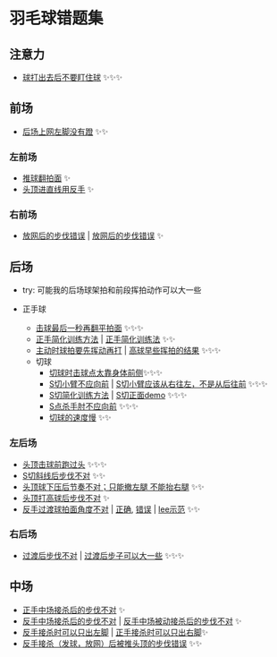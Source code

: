 # 羽毛球错题集

## 注意力

- [球打出去后不要盯住球](https://youtu.be/ZNoLtb0V88o?t=368) ✨✨✨

## 前场

- [后场上网左脚没有蹬](https://www.youtube.com/watch?v=zceEhv3WQ8k&t=3682s) ✨✨

### 左前场

- [推球翻拍面](https://www.youtube.com/watch?v=zceEhv3WQ8k&t=3382s) ✨
- [头顶进直线用反手](https://www.youtube.com/watch?v=FCzQ4ON_IDo&t=3501s) ✨

### 右前场

- [放网后的步伐错误](https://www.youtube.com/watch?v=zceEhv3WQ8k&t=3588s) | [放网后的步伐错误](https://www.youtube.com/watch?v=ZNoLtb0V88o&t=1753s) ✨

## 后场

- try: 可能我的后场球架拍和前段挥拍动作可以大一些

- 正手球
  - [击球最后一秒再翻平拍面](https://www.youtube.com/watch?v=zceEhv3WQ8k&t=4380s) ✨✨✨
  - [正手简化训练方法](https://www.youtube.com/watch?v=Fq6WiVcVmuM&t=887s) | [正手简化训练法](https://youtu.be/shBdTbTB5oE?t=301) ✨✨
  - [主动时球拍要先挥动再打](https://www.youtube.com/watch?v=FCzQ4ON_IDo&t=30s) | [高球早些挥拍的结果](https://youtu.be/shBdTbTB5oE?t=1012) ✨✨✨
  - 切球
    - [切球时击球点太靠身体前侧](https://www.youtube.com/watch?v=zceEhv3WQ8k&t=4505s)✨✨✨
    - [S切小臂不应向前](https://www.youtube.com/watch?v=zceEhv3WQ8k&t=4230s) | [S切小臂应该从右往左，不是从后往前](https://youtu.be/IclKZJkR8_c?t=294) ✨✨✨
    - [S切简化训练方法](https://www.youtube.com/watch?v=zceEhv3WQ8k&t=4715s) | [S切正面demo](https://www.youtube.com/watch?v=axgzF7NWOu0) ✨✨✨
    - [S点杀手肘不应向前](https://youtu.be/DjwzjcBKdTY?t=163) ✨✨✨
    - [切球的速度慢](https://www.youtube.com/watch?v=zceEhv3WQ8k&t=3724s) ✨✨

### 左后场

- [头顶击球前跑过头](https://www.youtube.com/watch?v=zceEhv3WQ8k&t=3400s) ✨✨✨
- [S切斜线后步伐不对](https://www.youtube.com/watch?v=FCzQ4ON_IDo&t=1042s) ✨✨
- [头顶球下压后节奏不对；只能撤左腿 不能抬右腿](https://youtu.be/6VD2YW6Yz8E?t=1436) ✨✨
- [头顶打高球后步伐不对](https://www.youtube.com/watch?v=ZNoLtb0V88o&t=2798s) ✨
- [反手过渡球拍面角度不对](https://youtu.be/ZNoLtb0V88o?t=531) | [正确](https://youtu.be/-to0vsSN9Jg?t=719), [错误](https://youtu.be/-to0vsSN9Jg?t=505) | [lee示范](https://youtu.be/_z4ibjZr3ss?t=569) ✨✨

### 右后场

- [过渡后步伐不对](https://www.youtube.com/watch?v=ZNoLtb0V88o&t=966s) | [过渡后步子可以大一些](https://www.youtube.com/watch?v=ZNoLtb0V88o&t=1108s) ✨✨✨

## 中场

- [正手中场接杀后的步伐不对](https://www.youtube.com/watch?v=ZNoLtb0V88o&t=91s) ✨
- [反手中场接杀后的步伐不对](https://www.youtube.com/watch?v=ZNoLtb0V88o&t=1534s) | [反手中场被动接杀后的步伐不对](https://www.youtube.com/watch?v=ZNoLtb0V88o&t=2847s) ✨
- [反手接杀时可以只出左脚](https://www.youtube.com/watch?v=ZNoLtb0V88o&t=1646s) | [正手接杀时可以只出右脚](https://youtu.be/_z4ibjZr3ss?t=692)✨
- [反手接杀（发球，放网）后被推头顶的步伐错误](https://www.youtube.com/watch?v=ZNoLtb0V88o&t=2239s) ✨✨
